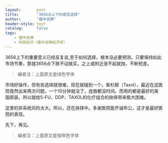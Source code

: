 ```yaml
---
layout:       post
title:        "3656点上下的艰苦选择"
author:       "缠中说禅"
header-style: text
catalog:      false
tags:
    - 缠中说禅
    - 时政经济（缠中说禅经济学）
---
```


3656上下的重要意义已经反复说,至于如何选择，根本没必要预测，只要保持如此市场节奏，那就3656点下跌不动就买，之上或附近涨不起就抛，不断短差。



> 编者注：上面原文是绿色字体



市场好操作，但有些选择就很难，现在就碰到一个。紫杉醇（Taxol），最近在这医院竟然出来两次问题，一个10分钟就没了，连救都没时间。而用的都是最好的美国原装，所以就给5-FU、DDP、TAXOL的化疗组合的抉择带来极大困难。



这里的非系统风险太大。所以，还在抉择中。多谢医院能开诚布公，这才是最好医院的表现。



先下，再见。



> 编者注：上面原文是咖啡色字体
